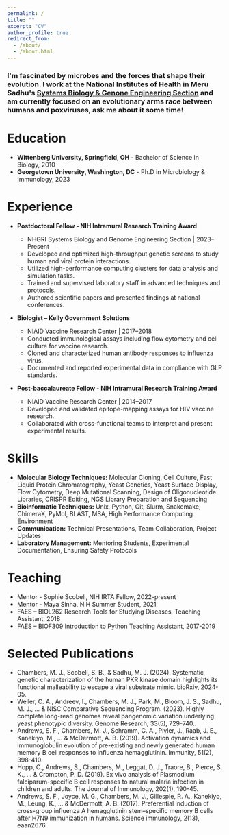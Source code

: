 ```yaml
---
permalink: /
title: ""
excerpt: "CV"
author_profile: true
redirect_from: 
  - /about/
  - /about.html
---
```


### I'm fascinated by microbes and the forces that shape their evolution. I work at the National Institutes of Health in Meru Sadhu's [Systems Biology & Genone Engineering Section](https://www.genome.gov/staff/Meru-J-Sadhu-PhD) and am currently focused on an evolutionary arms race between humans and poxviruses, ask me about it some time!

Education
======
* **Wittenberg University, Springfield, OH** - Bachelor of Science in Biology, 2010
* **Georgetown University, Washington, DC** - Ph.D in Microbiology & Immunology, 2023

Experience
======
* **Postdoctoral Fellow - NIH Intramural Research Training Award** 
  * NHGRI Systems Biology and Genome Engineering Section | 2023–Present 
  * Developed and optimized high-throughput genetic screens to study human and viral protein interactions. 
  * Utilized high-performance computing clusters for data analysis and simulation tasks. 
  * Trained and supervised laboratory staff in advanced techniques and protocols. 
  * Authored scientific papers and presented findings at national conferences. 
* **Biologist – Kelly Government Solutions**
  * NIAID Vaccine Research Center | 2017–2018 
  * Conducted immunological assays including flow cytometry and cell culture for vaccine research. 
  * Cloned and characterized human antibody responses to influenza virus. 
  * Documented and reported experimental data in compliance with GLP standards. 

* **Post-baccalaureate Fellow - NIH Intramural Research Training Award**
  * NIAID Vaccine Research Center | 2014–2017 
  * Developed and validated epitope-mapping assays for HIV vaccine research. 
  * Collaborated with cross-functional teams to interpret and present experimental results. 
  
Skills
======
* **Molecular Biology Techniques:** Molecular Cloning, Cell Culture, Fast Liquid Protein Chromatography, Yeast Genetics, Yeast Surface Display, Flow Cytometry, Deep Mutational Scanning, Design of Oligonucleotide Libraries, CRISPR Editing, NGS Library Preparation and Sequencing 
* **Bioinformatic Techniques:** Unix, Python, Git, Slurm, Snakemake, ChimeraX, PyMol, BLAST, MSA, High Performance Computing Environment 
* **Communication:** Technical Presentations, Team Collaboration, Project Updates 
* **Laboratory Management:** Mentoring Students, Experimental Documentation, Ensuring Safety Protocols 

Teaching
======
* Mentor - Sophie Scobell, NIH IRTA Fellow, 2022-present
* Mentor - Maya Sinha, NIH Summer Student, 2021
* FAES – BIOL262 Research Tools for Studying Diseases, Teaching Assistant, 2018
* FAES – BIOF309 Introduction to Python Teaching Assistant, 2017-2019

Selected Publications
======
* Chambers, M. J., Scobell, S. B., & Sadhu, M. J. (2024). Systematic genetic characterization of the human PKR kinase domain highlights its functional malleability to escape a viral substrate mimic. bioRxiv, 2024-05.
* Weller, C. A., Andreev, I., Chambers, M. J., Park, M., Bloom, J. S., Sadhu, M. J., ... & NISC Comparative Sequencing Program. (2023). Highly complete long-read genomes reveal pangenomic variation underlying yeast phenotypic diversity. Genome Research, 33(5), 729-740..
* Andrews, S. F., Chambers, M. J., Schramm, C. A., Plyler, J., Raab, J. E., Kanekiyo, M., ... & McDermott, A. B. (2019). Activation dynamics and immunoglobulin evolution of pre-existing and newly generated human memory B cell responses to influenza hemagglutinin. Immunity, 51(2), 398-410.
* Hopp, C., Andrews, S., Chambers, M., Leggat, D. J., Traore, B., Pierce, S. K., ... & Crompton, P. D. (2019). Ex vivo analysis of Plasmodium falciparum-specific B cell responses to natural malaria infection in children and adults. The Journal of Immunology, 202(1), 190-45.
* Andrews, S. F., Joyce, M. G., Chambers, M. J., Gillespie, R. A., Kanekiyo, M., Leung, K., ... & McDermott, A. B. (2017). Preferential induction of cross-group influenza A hemagglutinin stem–specific memory B cells after H7N9 immunization in humans. Science immunology, 2(13), eaan2676.
